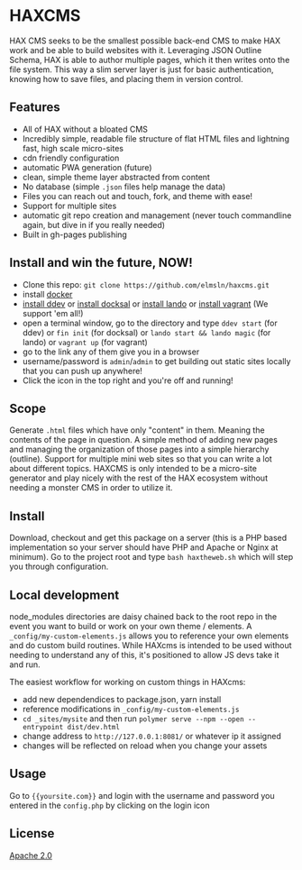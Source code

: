 # HAXCMS
HAX CMS seeks to be the smallest possible back-end CMS to make HAX work and be able to build websites with it. Leveraging JSON Outline Schema, HAX is able to author multiple pages, which it then writes onto the file system. This way a slim server layer is just for basic authentication, knowing how to save files, and placing them in version control.

## Features
- All of HAX without a bloated CMS
- Incredibly simple, readable file structure of flat HTML files and lightning fast, high scale micro-sites
- cdn friendly configuration
- automatic PWA generation (future)
- clean, simple theme layer abstracted from content
- No database (simple `.json` files help manage the data)
- Files you can reach out and touch, fork, and theme with ease!
- Support for multiple sites
- automatic git repo creation and management (never touch commandline again, but dive in if you really needed)
- Built in gh-pages publishing

## Install and win the future, NOW!
- Clone this repo: `git clone https://github.com/elmsln/haxcms.git`
- install [docker](https://store.docker.com/search?type=edition&offering=community)
- [install ddev](https://ddev.readthedocs.io/en/latest/#installation) or [install docksal](https://docksal.io/installation/) or [install lando](https://docs.devwithlando.io/installation/installing.html) or [install vagrant](https://www.vagrantup.com/downloads.html) (We support 'em all!)
- open a terminal window, go to the directory and type `ddev start` (for ddev) or `fin init` (for docksal) or `lando start && lando magic` (for lando) or `vagrant up` (for vagrant)
- go to the link any of them give you in a browser
- username/password is `admin`/`admin` to get building out static sites locally that you can push up anywhere!
- Click the icon in the top right and you're off and running!

## Scope
Generate `.html` files which have only "content" in them. Meaning the contents of the page in question. A simple method of adding new pages and managing the organization of those pages into a simple hierarchy (outline). Support for multiple mini web sites so that you can write a lot about different topics. HAXCMS is only intended to be a micro-site generator and play nicely with the rest of the HAX ecosystem without needing a monster CMS in order to utilize it.

## Install
Download, checkout and get this package on a server (this is a PHP based implementation so your server should have PHP and Apache or Nginx at minimum). Go to the project root and type `bash haxtheweb.sh` which will step you through configuration.

## Local development
node_modules directories are daisy chained back to the root repo in the event you want to build or work on your own theme / elements.
A `_config/my-custom-elements.js` allows you to reference your own elements and do custom build routines. While HAXcms is intended to be used without needing to understand any of this, it's positioned to allow JS devs take it and run.

The easiest workflow for working on custom things in HAXcms:
- add new dependendices to package.json, yarn install
- reference modifications in `_config/my-custom-elements.js`
- `cd _sites/mysite` and then run `polymer serve --npm --open --entrypoint dist/dev.html`
- change address to `http://127.0.0.1:8081/` or whatever ip it assigned
- changes will be reflected on reload when you change your assets


## Usage
Go to `{{yoursite.com}}` and login with the username and password you entered in the `config.php` by clicking on the login icon

## License
[Apache 2.0](LICENSE.md)

